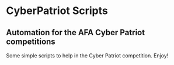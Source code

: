 # CyberPatriot Scripts
## Automation for the AFA Cyber Patriot competitions
Some simple scripts to help in the Cyber Patriot competition.
Enjoy!
